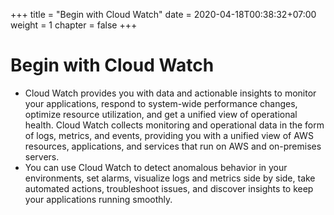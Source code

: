 +++
title = "Begin with Cloud Watch"
date = 2020-04-18T00:38:32+07:00
weight = 1
chapter = false
+++

# Begin with Cloud Watch

+ Cloud Watch provides you with data and actionable insights to monitor your applications, respond to system-wide performance changes, optimize resource utilization, and get a unified view of operational health. Cloud Watch collects monitoring and operational data in the form of logs, metrics, and events, providing you with a unified view of AWS resources, applications, and services that run on AWS and on-premises servers.  
+ You can use Cloud Watch to detect anomalous behavior in your environments, set alarms, visualize logs and metrics side by side, take automated actions, troubleshoot issues, and discover insights to keep your applications running smoothly.
